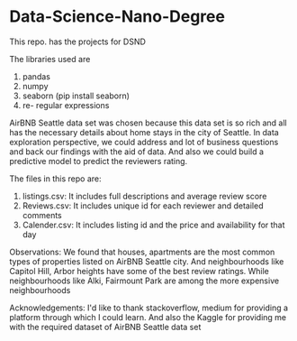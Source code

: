 # Data-Science-Nano-Degree
This repo. has the projects for DSND 

The libraries used are 
1) pandas
2) numpy 
3) seaborn (pip install seaborn)
4) re- regular expressions

AirBNB Seattle data set was chosen because this data set is so rich and all has the necessary details about home stays  in the city of Seattle. In data exploration perspective, we could address and lot of business questions and back our findings with the aid of data. And also we could build a predictive model to predict the reviewers rating. 

The files in this repo are: 
1) listings.csv: It includes full descriptions and average review score 
2) Reviews.csv: It includes unique id for each reviewer and detailed comments
3) Calender.csv: It includes listing id and the price and availability for that day


Observations: 
We found that houses, apartments are the most common types of properties listed on AirBNB Seattle city. 
And neighbourhoods like Capitol Hill, Arbor heights have some of the best review ratings. While neighbourhoods like Alki, Fairmount Park are among the more expensive neighbourhoods


Acknowledgements: 
I'd like to thank stackoverflow, medium for providing a platform through which I could learn. And also the Kaggle for providing me with the required dataset of AirBNB Seattle data set


